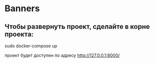 # Banners

## Чтобы развернуть проект, сделайте в корне проекта:

sudo docker-compose up

проект будет доступен по адресу http://127.0.0.1:8000/
